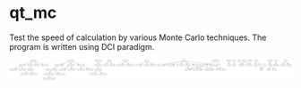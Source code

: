qt_mc
=====

Test the speed of calculation by various Monte Сarlo techniques.
The program is written using DCI paradigm.

![Classes Trees](https://github.com/newmen/monte-carlo_techs/raw/master/classes_tree.png?raw=true)
